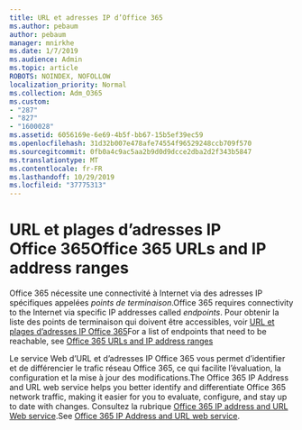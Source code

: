 ```yaml
---
title: URL et adresses IP d’Office 365
ms.author: pebaum
author: pebaum
manager: mnirkhe
ms.date: 1/7/2019
ms.audience: Admin
ms.topic: article
ROBOTS: NOINDEX, NOFOLLOW
localization_priority: Normal
ms.collection: Adm_O365
ms.custom:
- "287"
- "827"
- "1600028"
ms.assetid: 6056169e-6e69-4b5f-bb67-15b5ef39ec59
ms.openlocfilehash: 31d32b007e478afe74554f96529248ccb709f570
ms.sourcegitcommit: 0fb0a4c9ac5aa2b9d0d9dcce2dba2d2f343b5847
ms.translationtype: MT
ms.contentlocale: fr-FR
ms.lasthandoff: 10/29/2019
ms.locfileid: "37775313"
---
```

# <a name="office-365-urls-and-ip-address-ranges"></a><span data-ttu-id="d24bf-102">URL et plages d’adresses IP Office 365</span><span class="sxs-lookup"><span data-stu-id="d24bf-102">Office 365 URLs and IP address ranges</span></span>

<span data-ttu-id="d24bf-103">Office 365 nécessite une connectivité à Internet via des adresses IP spécifiques appelées *points de terminaison*.</span><span class="sxs-lookup"><span data-stu-id="d24bf-103">Office 365 requires connectivity to the Internet via specific IP addresses called *endpoints*.</span></span>
<span data-ttu-id="d24bf-104">Pour obtenir la liste des points de terminaison qui doivent être accessibles, voir [URL et plages d’adresses IP Office 365](https://docs.microsoft.com/office365/enterprise/urls-and-ip-address-ranges)</span><span class="sxs-lookup"><span data-stu-id="d24bf-104">For a list of endpoints that need to be reachable, see [Office 365 URLs and IP address ranges](https://docs.microsoft.com/office365/enterprise/urls-and-ip-address-ranges)</span></span> 

<span data-ttu-id="d24bf-105">Le service Web d’URL et d’adresses IP Office 365 vous permet d’identifier et de différencier le trafic réseau Office 365, ce qui facilite l’évaluation, la configuration et la mise à jour des modifications.</span><span class="sxs-lookup"><span data-stu-id="d24bf-105">The Office 365 IP Address and URL web service helps you better identify and differentiate Office 365 network traffic, making it easier for you to evaluate, configure, and stay up to date with changes.</span></span> <span data-ttu-id="d24bf-106">Consultez la rubrique [Office 365 IP address and URL Web service](https://docs.microsoft.com/office365/enterprise/office-365-ip-web-service).</span><span class="sxs-lookup"><span data-stu-id="d24bf-106">See [Office 365 IP Address and URL web service](https://docs.microsoft.com/office365/enterprise/office-365-ip-web-service).</span></span>